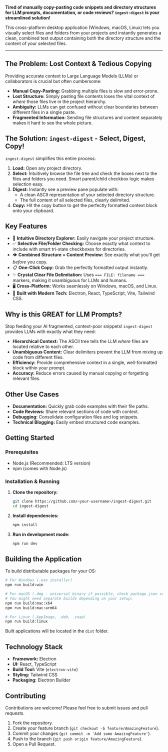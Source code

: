 

**Tired of manually copy-pasting code snippets and directory structures for LLM prompts, documentation, or code reviews? `ingest-digest` is your streamlined solution!**

This cross-platform desktop application (Windows, macOS, Linux) lets you visually select files and folders from your projects and instantly generates a clean, combined text output containing both the directory structure and the content of your selected files.

---

## The Problem: Lost Context & Tedious Copying

Providing accurate context to Large Language Models (LLMs) or collaborators is crucial but often cumbersome:

*   **Manual Copy-Pasting:** Grabbing multiple files is slow and error-prone.
*   **Lost Structure:** Simply pasting file contents loses the vital context of *where* those files live in the project hierarchy.
*   **Ambiguity:** LLMs can get confused without clear boundaries between different files in a single paste.
*   **Fragmented Information:** Sending file structures and content separately makes it hard to see the whole picture.

## The Solution: `ingest-digest` - Select, Digest, Copy!

`ingest-digest` simplifies this entire process:

1.  **Load:** Open any project directory.
2.  **Select:** Intuitively browse the file tree and check the boxes next to the files and folders you need. Smart parent/child checkbox logic makes selection easy.
3.  **Digest:** Instantly see a preview pane populate with:
    *   A clean ASCII representation of your selected directory structure.
    *   The full content of all selected files, clearly delimited.
4.  **Copy:** Hit the copy button to get the perfectly formatted context block onto your clipboard.


## Key Features

*   📁 **Intuitive Directory Explorer:** Easily navigate your project structure.
*   ✅ **Selective File/Folder Checking:** Choose exactly what context to include with smart tri-state checkboxes for directories.
*   👁️ **Combined Structure + Content Preview:** See exactly what you'll get *before* you copy.
*   📋 **One-Click Copy:** Grab the perfectly formatted output instantly.
*   ✨ **Crystal Clear File Delimitation:** Uses `=== FILE: filename ===` markers, making it unambiguous for LLMs and humans.
*   🖥️ **Cross-Platform:** Works seamlessly on Windows, macOS, and Linux.
*   🚀 **Built with Modern Tech:** Electron, React, TypeScript, Vite, Tailwind CSS.

## Why is this GREAT for LLM Prompts?

Stop feeding your AI fragmented, context-poor snippets! `ingest-digest` provides LLMs with exactly what they need:

*   **Hierarchical Context:** The ASCII tree tells the LLM *where* files are located relative to each other.
*   **Unambiguous Content:** Clear delimiters prevent the LLM from mixing up code from different files.
*   **Efficiency:** Provide comprehensive context in a single, well-formatted block within your prompt.
*   **Accuracy:** Reduce errors caused by manual copying or forgetting relevant files.


## Other Use Cases

*   **Documentation:** Quickly grab code examples with their file paths.
*   **Code Reviews:** Share relevant sections of code with context.
*   **Debugging:** Consolidate configuration files and log snippets.
*   **Technical Blogging:** Easily embed structured code examples.

## Getting Started

### Prerequisites

*   Node.js (Recommended: LTS version)
*   npm (comes with Node.js)

### Installation & Running

1.  **Clone the repository:**
    ```bash
    git clone https://github.com/<your-username>/ingest-digest.git
    cd ingest-digest
    ```
2.  **Install dependencies:**
    ```bash
    npm install
    ```
3.  **Run in development mode:**
    ```bash
    npm run dev
    ```

## Building the Application

To build distributable packages for your OS:

```bash
# For Windows (.exe installer)
npm run build:win

# For macOS (.dmg - universal binary if possible, check package.json scripts)
# You might need separate builds depending on your setup:
npm run build:mac:x64
npm run build:mac:arm64

# For Linux (.AppImage, .deb, .snap)
npm run build:linux
```

Built applications will be located in the `dist` folder.

## Technology Stack

*   **Framework:** Electron
*   **UI:** React, TypeScript
*   **Build Tool:** Vite (`electron-vite`)
*   **Styling:** Tailwind CSS
*   **Packaging:** Electron Builder

## Contributing

Contributions are welcome! Please feel free to submit issues and pull requests.

1.  Fork the repository.
2.  Create your feature branch (`git checkout -b feature/AmazingFeature`).
3.  Commit your changes (`git commit -m 'Add some AmazingFeature'`).
4.  Push to the branch (`git push origin feature/AmazingFeature`).
5.  Open a Pull Request.

